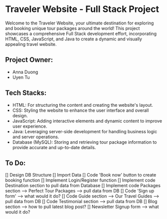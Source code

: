 # Traveler Website - Full Stack Project
Welcome to the Traveler Website, your ultimate destination for exploring and booking unique tour packages around the world! This project showcases a comprehensive Full Stack development effort, incorporating HTML, CSS, JavaScript, and Java to create a dynamic and visually appealing travel website.

## Project Owner:
* Anna Duong
* Uyen Tu

## Tech Stacks: 
* HTML: For structuring the content and creating the website's layout.
* CSS: Styling the website to enhance the user interface and overall design.
* JavaScript: Adding interactive elements and dynamic content to improve user experience.
* Java: Leveraging server-side development for handling business logic and server operations.
* Database (MySQL): Storing and retrieving tour package information to provide accurate and up-to-date details.

## To Do:
[] Design DB Structure
[] Import Data
[] Code 'Book now' button to create booking function
[] Implement Login/Register function
[] Implement code Destination section to pull data from Database
[] Implement code Packages section --> Perfect Tour Packages --> pull data from DB
[] Code 'Sign up form' --> what would it do?
[] Code Guide section --> Our Travel Guides --> pull data from DB
[] Code Testimonial section --> pull data from DB
[] Blog section --> how to pull latest blog post?
[] Newsletter Signup form --> what would it do?
